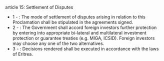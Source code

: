 article 15: Settlement of Disputes 

<ul>
			<li>1 - : The mode of settlement of disputes arising in relation to this Proclamation shall be stipulated in the agreements signed. <ul>
			</ul></li>			<li>2 - : The Government shall accord foreign investors further protection by entering into appropriate bi-lateral and multilateral investment protection or guarantee treaties (e.g. MIGA, ICSID). Foreign investors may choose any one of the two alternatives. <ul>
			</ul></li>			<li>3 - : Decisions rendered shall be executed in accordance with the laws of Eritrea. <ul>
			</ul></li></ul>